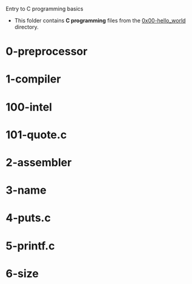 Entry to C programming basics

* This folder contains **C programming** files from the [0x00-hello_world](https://github.com/nzaghacollins1/alx-low_level_programming/tree/master/0x00-hello_world) directory.

# 0-preprocessor
# 1-compiler
# 100-intel
# 101-quote.c
# 2-assembler
# 3-name
# 4-puts.c
# 5-printf.c
# 6-size
